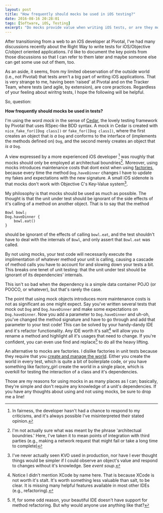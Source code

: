 ```yaml
---
layout: post
title: "How frequently should mocks be used in iOS testing?"
date: 2016-08-16 20:28:01
tags: [Software, iOS, Testing]
excerpt: "Do mocks provide value when writing iOS tests, or are they more trouble than they're worth?"
---
```

After transitioning from a web to an iOS developer at Pivotal, I've had many discussions recently about the Right Way to write tests for iOS/Objective C/object oriented applications. I'd like to document the key points from those discussions so that I can refer to them later and maybe someone else can get some use out of them, too.

As an aside, it seems, from my limited obeservation of the outside world (i.e., not Pivotal) that tests aren't a big part of writing iOS applications. That is very strange to me, having been 'raised' at Pivotal and on the Tracker Team, where tests (and agile, by extension), are core practices. Regardless of your feeling about wiritng tests, I hope the following will be helpful.

So, question:

**How frequently should mocks be used in tests?**

I'm using the word _mock_ in the sense of [Cedar](http://www.github.com/pivotal/cedar), the lovely testing framework by Pivotal that uses RSpec-like BDD syntax. A mock in Cedar is created with `nice_fake_for([Dog class])` or `fake_for([Dog class])`, where the first creates an object that _is a_ `Dog` and conforms to the interface of (implements the methods defined on) `Dog`, and the second merely creates an object that _is a_ `Dog`.

A view expressed by a more experienced iOS developer [^1] was roughly that mocks should only be employed at architectual boundries[^2]. Moreover, using mocks introduces maintenance costs that dont exist when using [factories](https://thoughtbot.com/upcase/videos/factory-girl?utm_source=github&utm_medium=open-source&utm_campaign=factory-girl), because every time the method `Dog.haveDinner` changes I have to update my fakes and expectations with the new signature. A small iOS sidenote is that mocks don't work with Objective C's Key-Value system[^3]. 

My philosophy is that mocks should be used as much as possible. The thought is that the unit under test should be ignorant of the side effects of it's calling of a method on another object. That is to say that the method

	Bowl bowl;
	Dog.haveDinner {
		bowl.eat()
	}

should be ignorant of the effects of calling `bowl.eat`, and the test shouldn't have to deal with the internals of `Bowl`, and only assert that `Bowl.eat` was called.

By not using mocks, your test code will necessarily execute the implimentation of whatever method your unit is calling, causing a cascade of method calls you have to account for and slowing down your tests a bit. This breaks one tenet of unit testing: that the unit under test should be ignorant of its dependencies' internals.

This isn't so bad when the dependency is a simple data container POJO (or POOCO, or whatever), but that's rarely the case.

The point that using mock objects introduces more maintenance costs is not as significant as one might expect. Say you've written several tests that mock out `Dog` and `Dog.haveDinner` and make some expectations on `Dog.haveDinner`. Now you add a parameter to `Dog.haveDinner` and uh-oh, you've changed the method signature and have to go through and add that parameter to your test code! This can be solved by your handy-dandy IDE and it's refactor functionality. Any IDE worth it's salt[^4] will allow you to rename a method and highlight all it's usages that need to change. If you're confident, you can even use find and replace[^5] to do all the heavy lifting.

An alternative to mocks are factories. I dislike factories in unit tests because they require that you [create and manage the world](https://www.youtube.com/watch?v=7s664NsLeFM). Either you create the world in every test, which is quite a bit of boilerplate code, or you have something like factory_girl create the world in a single place, which is overkill for testing the interaction of a class and it's dependencies.

Those are my reasons for using mocks in as many places as I can; basically, they're simple and don't require any knowledge of a unit's dependencies. If you have any thoughts about using and not using mocks, be sure to drop me a line!

[^1]: In fairness, the developer hasn't had a chance to respond to my criticisms, and it's always possible I've misinterpreted their stated opinion.
[^2]: I'm not actually sure what was meant by the phrase 'architectual boundries.' Here, I've taken it to mean points of integration with third parties (e.g., making a network request that might fail or take a long time to complete)
[^3]: I've never actually seen KVO used in production, nor have I ever thought things would be simpler if I could observe an object's value and respond to changes without it's knowledge. See _event soup_.
[^4]: Notice I didn't mention XCode by name here. That is because XCode is not worth it's stalt. It's worth something less valuable than salt, to be clear. It is missing many helpful features available in most other IDEs (e.g., refactoring).
[^5]: If, for some odd reason, your beautiful IDE doesn't have support for method refactoring. But why would anyone use anything like that?